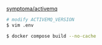 [symptoma/activemq](https://github.com/symptoma/activemq)

```sh
# modify ACTIVEMQ_VERSION
$ vim .env

$ docker compose build --no-cache
```
